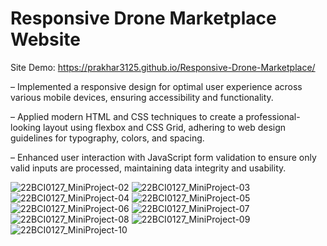 # Responsive Drone Marketplace Website
Site Demo: https://prakhar3125.github.io/Responsive-Drone-Marketplace/

– Implemented a responsive design for optimal user experience across various mobile devices, ensuring accessibility and functionality.

– Applied modern HTML and CSS techniques to create a professional-looking layout using flexbox and CSS Grid, adhering to web design guidelines for typography, colors, and spacing.

– Enhanced user interaction with JavaScript form validation to ensure only valid inputs are processed, maintaining data integrity and usability.

![22BCI0127_MiniProject-02](https://github.com/prakhar3125/Prakhar22BCI0127_WebProgramming.github.io/assets/111203228/4f7aa591-2fd9-46ba-9504-6b4aefca6e22)
![22BCI0127_MiniProject-03](https://github.com/prakhar3125/Prakhar22BCI0127_WebProgramming.github.io/assets/111203228/1e67ad49-7159-42d1-9e3c-74d466cbe749)
![22BCI0127_MiniProject-04](https://github.com/prakhar3125/Prakhar22BCI0127_WebProgramming.github.io/assets/111203228/0ffead9c-8f6d-445b-b298-a050286517d8)
![22BCI0127_MiniProject-05](https://github.com/prakhar3125/Prakhar22BCI0127_WebProgramming.github.io/assets/111203228/a97c9c0e-ea4e-4ae6-afdd-ab36025f46f9)
![22BCI0127_MiniProject-06](https://github.com/prakhar3125/Prakhar22BCI0127_WebProgramming.github.io/assets/111203228/06a53ebb-9985-40dd-b4ac-65f4d48ad8a8)
![22BCI0127_MiniProject-07](https://github.com/prakhar3125/Prakhar22BCI0127_WebProgramming.github.io/assets/111203228/b5928754-a17e-4887-a552-bf36ef9c6bea)
![22BCI0127_MiniProject-08](https://github.com/prakhar3125/Prakhar22BCI0127_WebProgramming.github.io/assets/111203228/be6a8a28-339b-4bd1-9df8-e0661f2cb406)
![22BCI0127_MiniProject-09](https://github.com/prakhar3125/Prakhar22BCI0127_WebProgramming.github.io/assets/111203228/9e8bc76f-63d0-44d5-8cbf-a80653ddaf3f)
![22BCI0127_MiniProject-10](https://github.com/prakhar3125/Prakhar22BCI0127_WebProgramming.github.io/assets/111203228/e87a61ee-e411-4603-b401-a1883bc43914)
